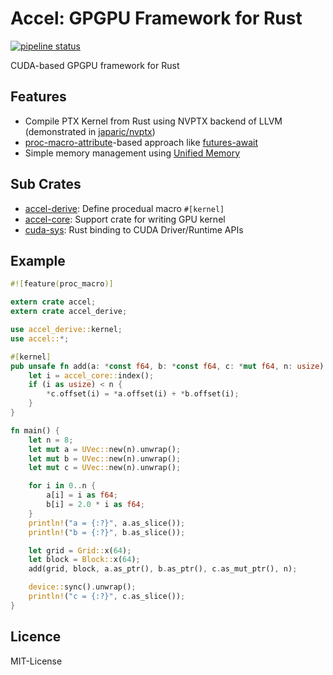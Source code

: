 Accel: GPGPU Framework for Rust
================================

[![pipeline status](https://gitlab.com/termoshtt/accel/badges/master/pipeline.svg)](https://gitlab.com/termoshtt/accel/commits/master)

CUDA-based GPGPU framework for Rust

Features
---------

- Compile PTX Kernel from Rust using NVPTX backend of LLVM (demonstrated in [japaric/nvptx](https://github.com/japaric/nvptx))
- [proc-macro-attribute](https://github.com/rust-lang/rust/issues/38356)-based approach like [futures-await](https://github.com/alexcrichton/futures-await)
- Simple memory management using [Unified Memory](http://docs.nvidia.com/cuda/cuda-c-programming-guide/index.html#um-unified-memory-programming-hd)

Sub Crates
-----------
- [accel-derive](accel-derive/README.md): Define procedual macro `#[kernel]`
- [accel-core](accel-core/README.md): Support crate for writing GPU kernel
- [cuda-sys](cuda-sys/README.md): Rust binding to CUDA Driver/Runtime APIs

Example
--------

```rust
#![feature(proc_macro)]

extern crate accel;
extern crate accel_derive;

use accel_derive::kernel;
use accel::*;

#[kernel]
pub unsafe fn add(a: *const f64, b: *const f64, c: *mut f64, n: usize) {
    let i = accel_core::index();
    if (i as usize) < n {
        *c.offset(i) = *a.offset(i) + *b.offset(i);
    }
}

fn main() {
    let n = 8;
    let mut a = UVec::new(n).unwrap();
    let mut b = UVec::new(n).unwrap();
    let mut c = UVec::new(n).unwrap();

    for i in 0..n {
        a[i] = i as f64;
        b[i] = 2.0 * i as f64;
    }
    println!("a = {:?}", a.as_slice());
    println!("b = {:?}", b.as_slice());

    let grid = Grid::x(64);
    let block = Block::x(64);
    add(grid, block, a.as_ptr(), b.as_ptr(), c.as_mut_ptr(), n);

    device::sync().unwrap();
    println!("c = {:?}", c.as_slice());
}
```

Licence
--------
MIT-License
